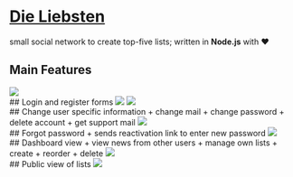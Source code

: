 # [Die Liebsten](http://cookingrobot.de/posts/dieliebsten)

small social network to create top-five lists; written in <b>Node.js</b> with ♥️

## Main Features

<img class="fullWidth" src="http://cookingrobot.de/public/dieliebsten_01.png"/>
<br>
## Login and register forms
<img class="fullWidth" src="http://cookingrobot.de/public/dieliebsten_02.png"/>
<img class="fullWidth" src="http://cookingrobot.de/public/dieliebsten_03.png"/>
<br>
## Change user specific information
+ change mail
+ change password
+ delete account
+ get support mail

<img class="fullWidth" src="http://cookingrobot.de/public/dieliebsten_05.png"/>
<br>
## Forgot password
+ sends reactivation link to enter new password

<img class="fullWidth" src="http://cookingrobot.de/public/dieliebsten_07.png"/>
<br>
## Dashboard view
+ view news from other users
+ manage own lists
	+ create
	+ reorder
	+ delete

<img class="fullWidth" src="http://cookingrobot.de/public/dieliebsten_04.png"/>
<br>
## Public view of lists
<img class="fullWidth" src="http://cookingrobot.de/public/dieliebsten_06.png"/>


